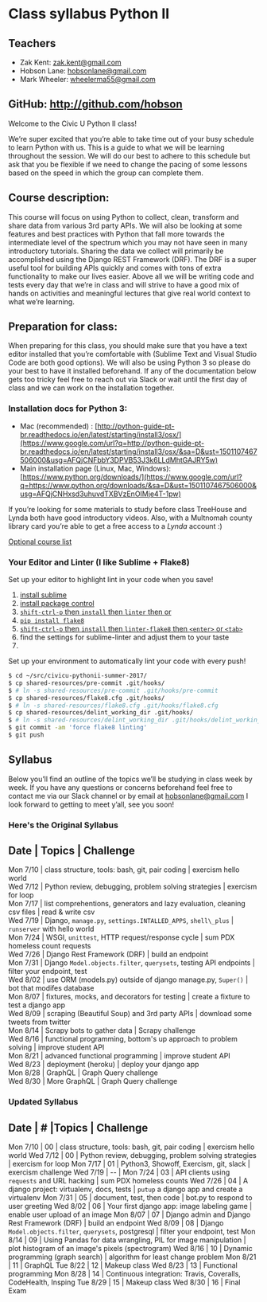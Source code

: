 # Class syllabus Python II

## Teachers

* Zak Kent: [zak.kent@gmail.com](mailto:zak.kent@gmail.com)
* Hobson Lane: [hobsonlane@gmail.com](mailto:hobsonlane@gmail.com)
* Mark Wheeler: [wheelerma55@gmail.com](mailto:wheelerma55@gmail.com)

## GitHub: http://github.com/hobson

Welcome to the Civic U Python II class!

We’re super excited that you’re able to take time out of your busy schedule to learn Python with us.
This is a guide to what we will be learning throughout the session.
We will do our best to adhere to this schedule but ask that you be flexible if we need to change the pacing of some lessons based on the speed in which the group can complete them.

## Course description: 

This course will focus on using Python to collect, clean, transform and share data from various 3rd party APIs.
We will also be looking at some features and best practices with Python that fall more towards the intermediate level of the spectrum which you may
not have seen in many introductory tutorials.
Sharing the data we collect will primarily be accomplished using the Django REST Framework (DRF).
The DRF is a super useful tool for building APIs quickly and comes with tons of extra functionality to make our lives easier.
Above all we will be writing code and tests every day that we’re in class and will strive to have a good mix of hands on activities and meaningful
lectures that give real world context to what we’re learning.

## Preparation for class:

When preparing for this class, you should make sure that you have a text editor installed that you’re comfortable with (Sublime Text and Visual Studio Code are both good options).
We will also be using Python 3 so please do your best to have it installed beforehand.
If any of the documentation below gets too tricky feel free to reach out via Slack or wait until the first day of class and we can work on the installation together.

### Installation docs for Python 3: 

* Mac (recommended) : [http://python-guide-pt-br.readthedocs.io/en/latest/starting/install3/osx/](https://www.google.com/url?q=http://python-guide-pt-br.readthedocs.io/en/latest/starting/install3/osx/&sa=D&ust=1501107467506000&usg=AFQjCNFbbY3DPVB53J3k6LLdMhtGAJRY5w)
* Main installation page (Linux, Mac, Windows): [https://www.python.org/downloads/](https://www.google.com/url?q=https://www.python.org/downloads/&sa=D&ust=1501107467506000&usg=AFQjCNHxsd3uhuvdTXBVzEnOIMje4T-1pw)

If you’re looking for some materials to study before class TreeHouse and Lynda both have good introductory videos.
Also, with a Multnomah county library card you’re able to get a free access to a *Lynda* account :)

[Optional course list](https://www.google.com/url?q=https://docs.google.com/document/d/1kRzzybmQOi_uw2-BWnxZtIEQ5ajo48G4X0WyQ8ByjPE/edit?usp%3Dsharing&sa=D&ust=1501107467507000&usg=AFQjCNEGgBLCbZJkV8e_y5hi5Q7vVHQ9OQ)

### Your Editor and Linter (I like Sublime + Flake8)

Set up your editor to highlight lint in your code when you save!

1. [install sublime](https://www.sublimetext.com/3)
2. [install package control](https://packagecontrol.io/installation)
3. [`shift-ctrl-p` then `install` then `linter` then <enter> or <tab>](http://sublimelinter.readthedocs.io/en/latest/installation.html#installing-via-pc)
4. [`pip install flake8`](https://github.com/SublimeLinter/SublimeLinter-flake8#linter-installation)
5. [`shift-ctrl-p` then `install` then `linter-flake8` then `<enter>` or `<tab>`](https://github.com/SublimeLinter/SublimeLinter-flake8)
6. find the settings for sublime-linter and adjust them to your taste
7. 

Set up your environment to automatically lint your code with every push!

```bash
$ cd ~/src/civicu-pythonii-summer-2017/
$ cp shared-resources/pre-commit .git/hooks/
$ # ln -s shared-resources/pre-commit .git/hooks/pre-commit
$ cp shared-resources/flake8.cfg .git/hooks/
$ # ln -s shared-resources/flake8.cfg .git/hooks/flake8.cfg
$ cp shared-resources/delint_working_dir .git/hooks/
$ # ln -s shared-resources/delint_working_dir .git/hooks/delint_workin_dir
$ git commit -am 'force flake8 linting'
$ git push
```


## Syllabus

Below you’ll find an outline of the topics we’ll be studying in class week by week.
If you have any questions or concerns beforehand feel free to contact me via our Slack channel or by email at [hobsonlane@gmail.com](hobsonlane@gmail.com) I look forward to getting to meet y’all, see you soon!

### Here's the Original Syllabus

Date     | Topics                                                                    | Challenge  
-------------------------------------------------------------------------------------------------  
Mon 7/10 | class structure, tools: bash, git, pair coding                            | exercism hello world  
Wed 7/12 | Python review, debugging, problem solving strategies                      | exercism for loop  
Mon 7/17 | list comprehentions, generators and lazy evaluation, cleaning csv files   | read & write csv  
Wed 7/19 | Django, `manage.py`, `settings.INTALLED_APPS`, `shell\_plus`              | `runserver` with hello world  
Mon 7/24 | WSGI, `unittest`, HTTP request/response cycle                             | sum PDX homeless count requests  
Wed 7/26 | Django Rest Framework (DRF)                                               | build an endpoint  
Mon 7/31 | Django `Model.objects.filter`, `querysets`, testing API endpoints         | filter your endpoint, test  
Wed 8/02 | use ORM (models.py) outside of django manage.py, `Super()`                | bot that modifes database  
Mon 8/07 | fixtures, mocks, and decorators for testing                               | create a fixture to test a django app  
Wed 8/09 | scraping (Beautiful Soup) and 3rd party APIs                              | download some tweets from twitter   
Mon 8/14 | Scrapy bots to gather data                                                | Scrapy challenge  
Wed 8/16 | functional programming, bottom's up approach to problem solving           | improve student API  
Mon 8/21 | advanced functional programming                                           | improve student API  
Wed 8/23 | deployment (heroku)                                                       | deploy your django app  
Mon 8/28 | GraphQL                                                                   | Graph Query challenge  
Wed 8/30 | More GraphQL                                                              | Graph Query challenge  
  

### Updated Syllabus
 
Date     | #  |Topics                                                                | Challenge
-------------------------------------------------------------------------------------------------
Mon 7/10 | 00 | class structure, tools: bash, git, pair coding                       | exercism hello world
Wed 7/12 | 00 | Python review, debugging, problem solving strategies                 | exercism for loop
Mon 7/17 | 01 | Python3, Showoff, Exercism, git, slack                               | exercism challenge
Wed 7/19 | --                                                                        |
Mon 7/24 | 03 | API clients using `requests` and URL hacking                         | sum PDX homeless counts
Wed 7/26 | 04 | A django project: virtualenv, docs, tests                            | `putup` a django app and create a virtualenv
Mon 7/31 | 05 | document, test, then code                                            | bot.py to respond to user greeting
Wed 8/02 | 06 | Your first django app: image labeling game                           | enable user upload of an image
Mon 8/07 | 07 | Django admin and Django Rest Framework (DRF)                         | build an endpoint
Wed 8/09 | 08 | Django `Model.objects.filter`, `querysets`, postgresql               | filter your endpoint, test 
Mon 8/14 | 09 | Using Pandas for data wrangling, PIL for image manipulation          | plot histogram of an image's pixels (spectrogram)
Wed 8/16 | 10 | Dynamic programming (graph search)                                   | algorithm for least change problem
Mon 8/21 | 11 | GraphQL
Tue 8/22 | 12 | Makeup class
Wed 8/23 | 13 | Functional programming
Mon 8/28 | 14 | Continuous integration: Travis, Coveralls, CodeHealth, Insping
Tue 8/29 | 15 | Makeup class
Wed 8/30 | 16 | Final Exam

